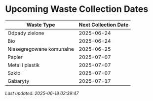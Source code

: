 # Upcoming Waste Collection Dates

| Waste Type | Next Collection Date |
|------------|----------------------|
| Odpady zielone | 2025-06-24 |
| Bio | 2025-06-24 |
| Niesegregowane komunalne | 2025-06-25 |
| Papier | 2025-07-07 |
| Metal i plastik | 2025-07-07 |
| Szkło | 2025-07-07 |
| Gabaryty | 2025-07-17 |


*Last updated: 2025-06-18 02:39:47*

